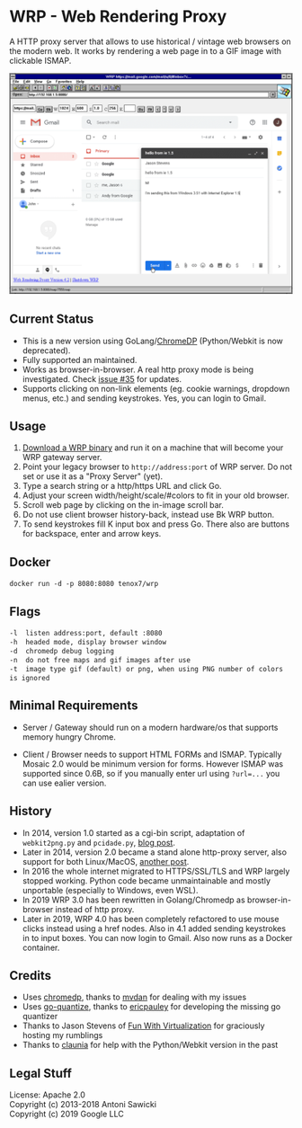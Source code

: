 # WRP - Web Rendering Proxy

A HTTP proxy server that allows to use historical / vintage web browsers on the modern web. It works by rendering a web page in to a GIF image with clickable ISMAP.

![Internet Explorer 1.5 doing Gmail](wrp.png)

## Current Status

* This is a new version using GoLang/[ChromeDP](https://github.com/chromedp/chromedp) (Python/Webkit is now deprecated).
* Fully supported an maintained.
* Works as browser-in-browser. A real http proxy mode is being investigated. Check [issue #35](https://github.com/tenox7/wrp/issues/35) for updates.
* Supports clicking on non-link elements (eg. cookie warnings, dropdown menus, etc.) and sending keystrokes. Yes, you can login to Gmail.

## Usage	

1. [Download a WRP binary](https://github.com/tenox7/wrp/releases/) and run it on a machine that will become your WRP gateway server.
2. Point your legacy browser to `http://address:port` of WRP server. Do not set or use it as a "Proxy Server" (yet).
3. Type a search string or a http/https URL and click Go.	
4. Adjust your screen width/height/scale/#colors to fit in your old browser.	
5. Scroll web page by clicking on the in-image scroll bar.
6. Do not use client browser history-back, instead use Bk WRP button.
7. To send keystrokes fill K input box and press Go. There also are buttons for backspace, enter and arrow keys.

## Docker

```
docker run -d -p 8080:8080 tenox7/wrp
```

## Flags

```
-l  listen address:port, default :8080
-h  headed mode, display browser window
-d  chromedp debug logging
-n  do not free maps and gif images after use
-t  image type gif (default) or png, when using PNG number of colors is ignored
```

## Minimal Requirements

- Server / Gateway should run on a modern hardware/os that supports memory hungry Chrome.

- Client / Browser needs to support HTML FORMs and ISMAP. Typically Mosaic 2.0 would be minimum version for forms. However ISMAP was supported since 0.6B, so if you manually enter url using `?url=...` you can use ealier version.

## History
* In 2014, version 1.0 started as a cgi-bin script, adaptation of `webkit2png.py` and `pcidade.py`, [blog post](https://virtuallyfun.com/2014/03/03/surfing-modern-web-with-ancient-browsers/).
* Later in 2014, version 2.0 became a stand alone http-proxy server, also support for both Linux/MacOS, [another post](https://virtuallyfun.com/wordpress/2014/03/11/web-rendering-proxy-update//).
* In 2016 the whole internet migrated to HTTPS/SSL/TLS and WRP largely stopped working. Python code became unmaintainable and mostly unportable (especially to Windows, even WSL).
* In 2019 WRP 3.0 has been rewritten in Golang/Chromedp as browser-in-browser instead of http proxy.
* Later in 2019, WRP 4.0 has been completely refactored to use mouse clicks instead using a href nodes. Also in 4.1 added sending keystrokes in to input boxes. You can now login to Gmail. Also now runs as a Docker container.

## Credits 
* Uses [chromedp](https://github.com/chromedp), thanks to [mvdan](https://github.com/mvdan) for dealing with my issues
* Uses [go-quantize](https://github.com/ericpauley/go-quantize), thanks to [ericpauley](https://github.com/ericpauley) for developing the missing go quantizer
* Thanks to Jason Stevens of [Fun With Virtualization](https://virtuallyfun.com/) for graciously hosting my rumblings
* Thanks to [claunia](https://github.com/claunia/) for help with the Python/Webkit version in the past

## Legal Stuff
License: Apache 2.0  
Copyright (c) 2013-2018 Antoni Sawicki  
Copyright (c) 2019 Google LLC
